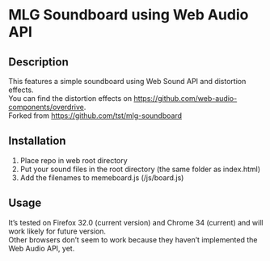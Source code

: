 <h1><a id="MLG_Soundboard_using_Web_Audio_API_0"></a>MLG Soundboard using Web Audio API</h1>
<h2><a id="Description_2"></a>Description</h2>
<p>This features a simple soundboard using Web Sound API and distortion effects.<br>
You can find the distortion effects on <a href="https://github.com/web-audio-components/overdrive">https://github.com/web-audio-components/overdrive</a>.<br>
Forked from <a href="https://github.com/tst/mlg-soundboard">https://github.com/tst/mlg-soundboard</a></p>
<h2><a id="Installation_9"></a>Installation</h2>
<ol>
<li>Place repo in web root directory</li>
<li>Put your sound files in the root directory (the same folder as index.html)</li>
<li>Add the filenames to memeboard.js (/js/board.js)</li>
</ol>
<h2><a id="Usage_15"></a>Usage</h2>
<p>It’s tested on Firefox 32.0 (current version) and Chrome 34 (current) and will work likely for future version.<br>
Other browsers don’t seem to work because they haven’t implemented the Web Audio API, yet.</p>
